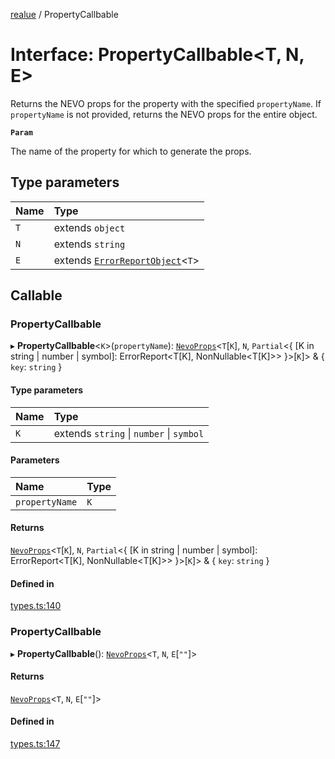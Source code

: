 [realue](../README.md) / PropertyCallbable

# Interface: PropertyCallbable<T, N, E\>

Returns the NEVO props for the property with the specified `propertyName`. If `propertyName` is not provided, returns the NEVO props for the entire object.

**`Param`**

The name of the property for which to generate the props.

## Type parameters

| Name | Type |
| :------ | :------ |
| `T` | extends `object` |
| `N` | extends `string` |
| `E` | extends [`ErrorReportObject`](../README.md#errorreportobject)<`T`\> |

## Callable

### PropertyCallbable

▸ **PropertyCallbable**<`K`\>(`propertyName`): [`NevoProps`](../README.md#nevoprops)<`T`[`K`], `N`, `Partial`<{ [K in string \| number \| symbol]: ErrorReport<T[K], NonNullable<T[K]\>\> }\>[`K`]\> & { `key`: `string`  }

#### Type parameters

| Name | Type |
| :------ | :------ |
| `K` | extends `string` \| `number` \| `symbol` |

#### Parameters

| Name | Type |
| :------ | :------ |
| `propertyName` | `K` |

#### Returns

[`NevoProps`](../README.md#nevoprops)<`T`[`K`], `N`, `Partial`<{ [K in string \| number \| symbol]: ErrorReport<T[K], NonNullable<T[K]\>\> }\>[`K`]\> & { `key`: `string`  }

#### Defined in

[types.ts:140](https://github.com/nevoland/realue/blob/e10a3c8/lib/types.ts#L140)

### PropertyCallbable

▸ **PropertyCallbable**(): [`NevoProps`](../README.md#nevoprops)<`T`, `N`, `E`[``""``]\>

#### Returns

[`NevoProps`](../README.md#nevoprops)<`T`, `N`, `E`[``""``]\>

#### Defined in

[types.ts:147](https://github.com/nevoland/realue/blob/e10a3c8/lib/types.ts#L147)
